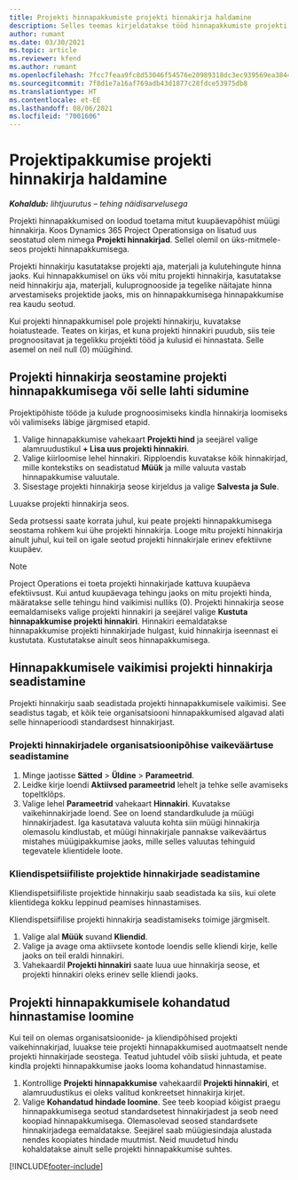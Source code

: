 ```yaml
---
title: Projekti hinnapakkumiste projekti hinnakirja haldamine
description: Selles teemas kirjeldatakse tööd hinnapakkumiste projekti hinnakirjadega.
author: rumant
ms.date: 03/30/2021
ms.topic: article
ms.reviewer: kfend
ms.author: rumant
ms.openlocfilehash: 7fcc7feaa9fc8d53046f54576e20989318dc3ec939569ea3844b18097512a24b
ms.sourcegitcommit: 7f8d1e7a16af769adb43d1877c28fdce53975db8
ms.translationtype: HT
ms.contentlocale: et-EE
ms.lasthandoff: 08/06/2021
ms.locfileid: "7001606"
---
```

# <a name="manage-project-price-lists-on-project-quotes"></a>Projektipakkumise projekti hinnakirja haldamine 

_**Kohaldub:** lihtjuurutus – tehing näidisarvelusega_

Projekti hinnapakkumised on loodud toetama mitut kuupäevapõhist müügi hinnakirja. Koos Dynamics 365 Project Operationsiga on lisatud uus seostatud olem nimega **Projekti hinnakirjad**. Sellel olemil on üks-mitmele-seos projekti hinnapakkumisega.

Projekti hinnakirju kasutatakse projekti aja, materjali ja kulutehingute hinna jaoks. Kui hinnapakkumisel on üks või mitu projekti hinnakirja, kasutatakse neid hinnakirju aja, materjali, kuluprognooside ja tegelike näitajate hinna arvestamiseks projektide jaoks, mis on hinnapakkumisega hinnapakkumise rea kaudu seotud.

Kui projekti hinnapakkumisel pole projekti hinnakirju, kuvatakse hoiatusteade. Teates on kirjas, et kuna projekti hinnakiri puudub, siis teie prognoositavat ja tegelikku projekti tööd ja kulusid ei hinnastata. Selle asemel on neil null (0) müügihind.

## <a name="associate-or-disassociate-a-project-price-list-on-a-project-quote"></a>Projekti hinnakirja seostamine projekti hinnapakkumisega või selle lahti sidumine

Projektipõhiste tööde ja kulude prognoosimiseks kindla hinnakirja loomiseks või valimiseks läbige järgmised etapid.

1. Valige hinnapakkumise vahekaart **Projekti hind** ja seejärel valige alamruudustikul **+ Lisa uus projekti hinnakiri**.
2. Valige kiirloomise lehel hinnakiri. Ripploendis kuvatakse kõik hinnakirjad, mille kontekstiks on seadistatud **Müük** ja mille valuuta vastab hinnapakkumise valuutale.
4. Sisestage projekti hinnakirja seose kirjeldus ja valige **Salvesta ja Sule**.

Luuakse projekti hinnakirja seos.

Seda protsessi saate korrata juhul, kui peate projekti hinnapakkumisega seostama rohkem kui ühe projekti hinnakirja. Looge mitu projekti hinnakirja ainult juhul, kui teil on igale seotud projekti hinnakirjale erinev efektiivne kuupäev.

> [!NOTE]
> Project Operations ei toeta projekti hinnakirjade kattuva kuupäeva efektiivsust. Kui antud kuupäevaga tehingu jaoks on mitu projekti hinda, määratakse selle tehingu hind vaikimisi nulliks (0).
Projekti hinnakirja seose eemaldamiseks valige projekti hinnakiri ja seejärel valige **Kustuta hinnapakkumise projekti hinnakiri**. Hinnakiri eemaldatakse hinnapakkumise projekti hinnakirjade hulgast, kuid hinnakirja iseennast ei kustutata. Kustutatakse ainult seos hinnapakkumisega.

## <a name="set-up-default-project-price-lists-on-a-quote"></a>Hinnapakkumisele vaikimisi projekti hinnakirja seadistamine

Projekti hinnakirju saab seadistada projekti hinnapakkumisele vaikimisi. See seadistus tagab, et kõik teie organisatsiooni hinnapakkumised algavad alati selle hinnaperioodi standardsest hinnakirjast.

### <a name="set-up-organizational-default-for-project-price-lists"></a>Projekti hinnakirjadele organisatsioonipõhise vaikeväärtuse seadistamine

1. Minge jaotisse **Sätted** > **Üldine** > **Parameetrid**.
2. Leidke kirje loendi **Aktiivsed parameetrid** lehelt ja tehke selle avamiseks topeltklõps. 
3. Valige lehel **Parameetrid** vahekaart **Hinnakiri**. Kuvatakse vaikehinnakirjade loend. See on loend standardkulude ja müügi hinnakirjadest. Iga kasutatava valuuta kohta siin müügi hinnakirja olemasolu kindlustab, et müügi hinnakirjale pannakse vaikeväärtus mistahes müügipakkumise jaoks, mille selles valuutas tehinguid tegevatele klientidele loote.

### <a name="set-up-customer-specific-project-price-lists"></a>Kliendispetsiifiliste projektide hinnakirjade seadistamine

Kliendispetsiifiliste projektide hinnakirju saab seadistada ka siis, kui olete klientidega kokku leppinud peamises hinnastamises.

Kliendispetsiifilise projekti hinnakirja seadistamiseks toimige järgmiselt.

1. Valige alal **Müük** suvand **Kliendid**.
2. Valige ja avage oma aktiivsete kontode loendis selle kliendi kirje, kelle jaoks on teil eraldi hinnakiri.
3. Vahekaardil **Projekti hinnakiri** saate luua uue hinnakirja seose, et projekti hinnakiri oleks erinev selle kliendi jaoks.

## <a name="create-custom-pricing-on-a-project-quote"></a>Projekti hinnapakkumisele kohandatud hinnastamise loomine

Kui teil on olemas organisatsioonide- ja kliendipõhised projekti vaikehinnakirjad, luuakse teie projekti hinnapakkumised auotmaatselt nende projekti hinnakirjade seostega. Teatud juhtudel võib siiski juhtuda, et peate kindla projekti hinnapakkumise jaoks looma kohandatud hinnastamise. 

1. Kontrollige **Projekti hinnapakkumise** vahekaardil **Projekti hinnakiri**, et alamruudustikus ei oleks valitud konkreetset hinnakirja kirjet.
2. Valige **Kohandatud hindade loomine**. See teeb koopiad kõigist praegu hinnapakkumisega seotud standardsetest hinnakirjadest ja seob need koopiad hinnapakkumisega. Olemasolevad seosed standardsete hinnakirjadega eemaldatakse. Seejärel saab müügiesindaja alustada nendes koopiates hindade muutmist. Neid muudetud hindu kohaldatakse ainult selle projekti hinnapakkumise suhtes.


[!INCLUDE[footer-include](../../includes/footer-banner.md)]
